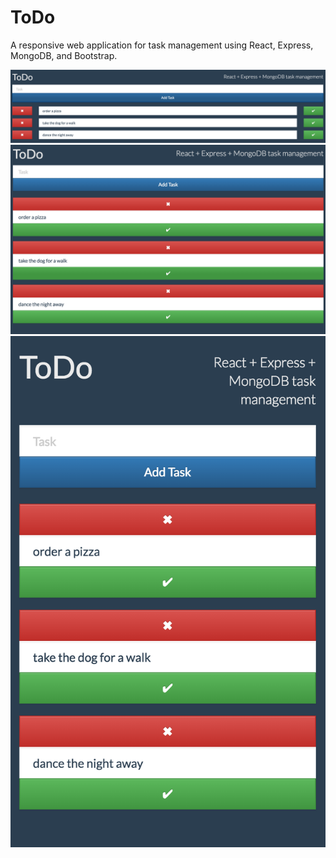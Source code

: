 # ToDo 
A responsive web application for task management using React, Express, MongoDB, and Bootstrap.

![desktop](https://raw.githubusercontent.com/kevin-miles/react_express_todo/master/docs/desktop.png)
![tablet](https://raw.githubusercontent.com/kevin-miles/react_express_todo/master/docs/tablet.png)
![mobile](https://raw.githubusercontent.com/kevin-miles/react_express_todo/master/docs/mobile.png)